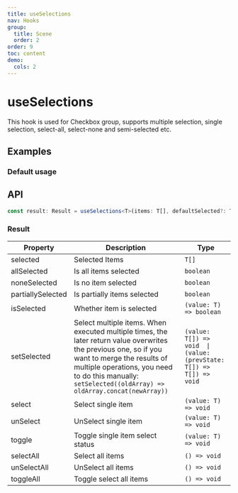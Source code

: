 ```yaml
---
title: useSelections
nav: Hooks
group:
  title: Scene
  order: 2
order: 9
toc: content
demo:
  cols: 2
---
```


# useSelections

This hook is used for Checkbox group, supports multiple selection, single selection, select-all, select-none and semi-selected etc.

## Examples

### Default usage

<code src="./demo/demo1.tsx"></code>

## API

```typescript
const result: Result = useSelections<T>(items: T[], defaultSelected?: T[]);
```

### Result

| Property          | Description                                                                                                                                                                                                                                               | Type                                                                |
| ----------------- | --------------------------------------------------------------------------------------------------------------------------------------------------------------------------------------------------------------------------------------------------------- | ------------------------------------------------------------------- |
| selected          | Selected Items                                                                                                                                                                                                                                            | `T[]`                                                               |
| allSelected       | Is all items selected                                                                                                                                                                                                                                     | `boolean`                                                           |
| noneSelected      | Is no item selected                                                                                                                                                                                                                                       | `boolean`                                                           |
| partiallySelected | Is partially items selected                                                                                                                                                                                                                               | `boolean`                                                           |
| isSelected        | Whether item is selected                                                                                                                                                                                                                                  | `(value: T) => boolean`                                             |
| setSelected       | Select multiple items. When executed multiple times, the later return value overwrites the previous one, so if you want to merge the results of multiple operations, you need to do this manually: `setSelected((oldArray) => oldArray.concat(newArray))` | `(value: T[]) => void  \| (value: (prevState: T[]) => T[]) => void` |
| select            | Select single item                                                                                                                                                                                                                                        | `(value: T) => void`                                                |
| unSelect          | UnSelect single item                                                                                                                                                                                                                                      | `(value: T) => void`                                                |
| toggle            | Toggle single item select status                                                                                                                                                                                                                          | `(value: T) => void`                                                |
| selectAll         | Select all items                                                                                                                                                                                                                                          | `() => void`                                                        |
| unSelectAll       | UnSelect all items                                                                                                                                                                                                                                        | `() => void`                                                        |
| toggleAll         | Toggle select all items                                                                                                                                                                                                                                   | `() => void`                                                        |
